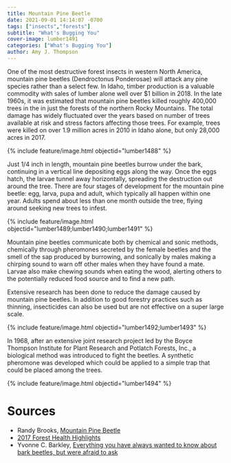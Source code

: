 ```yaml
---
title: Mountain Pine Beetle
date: 2021-09-01 14:14:07 -0700
tags: ["insects","forests"]
subtitle: "What's Bugging You"
cover-image: lumber1491
categories: ["What's Bugging You"]
author: Amy J. Thompson
---
```


One of the most destructive forest insects in western North America, mountain pine beetles (Dendroctonus Ponderosae) will attack any pine species rather than a select few. In Idaho, timber production is a valuable commodity with sales of lumber alone well over $1 billion in 2018. In the late 1960s, it was estimated that mountain pine beetles killed roughly 400,000 trees in the in just the forests of the northern Rocky Mountains. The total damage has widely fluctuated over the years based on number of trees available at risk and stress factors affecting those trees. For example, trees were killed on over 1.9 million acres in 2010 in Idaho alone, but only 28,000 acres in 2017.

{% include feature/image.html objectid="lumber1488" %}

Just 1/4 inch in length, mountain pine beetles burrow under the bark, continuing in a vertical line depositing eggs along the way. Once the eggs hatch, the larvae tunnel away horizontally, spreading the destruction out around the tree. There are four stages of development for the mountain pine beetle: egg, larva, pupa and adult, which typically all happen within one year. Adults spend about less than one month outside the tree, flying around seeking new trees to infest.

{% include feature/image.html objectid="lumber1489;lumber1490;lumber1491" %}

Mountain pine beetles communicate both by chemical and sonic methods, chemically through pheromones secreted by the female beetles and the smell of the sap produced by burrowing, and sonically by males making a chirping sound to warn off other males when they have found a mate. Larvae also make chewing sounds when eating the wood, alerting others to the potentially reduced food source and to find a new path.

Extensive research has been done to reduce the damage caused by mountain pine beetles. In addition to good forestry practices such as thinning, insecticides can also be used but are not effective on a super large scale. 

{% include feature/image.html objectid="lumber1492;lumber1493" %}

In 1968, after an extensive joint research project led by the Boyce Thompson Institute for Plant Research and Potlatch Forests, Inc., a biological method was introduced to fight the beetles. A synthetic pheromone was developed which could be applied to a simple trap that could be placed among the trees.

{% include feature/image.html objectid="lumber1494" %}

# Sources

- Randy Brooks, [Mountain Pine Beetle](https://www.uidaho.edu/-/media/UIdaho-Responsive/Files/Extension/topic/forestry/ID16-Mountain-Pine-Beetle.pdf)
- [2017 Forest Health Highlights](https://www.fs.fed.us/foresthealth/docs/fhh/ID_FHH_2017.pdf)
- Yvonne C. Barkley, [Everything you have always wanted to know about bark beetles, but were afraid to ask](https://www.uidaho.edu/-/media/UIdaho-Responsive/Files/Extension/topic/forestry/ID26-Everything-you-wanted-to-know-about-bark-beetles.pdf)